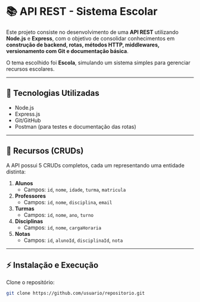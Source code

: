 # 📚 API REST - Sistema Escolar

Este projeto consiste no desenvolvimento de uma **API REST** utilizando **Node.js** e **Express**, com o objetivo de consolidar conhecimentos em **construção de backend, rotas, métodos HTTP, middlewares, versionamento com Git e documentação básica**.  

O tema escolhido foi **Escola**, simulando um sistema simples para gerenciar recursos escolares.  

---

## 🚀 Tecnologias Utilizadas
- Node.js
- Express.js
- Git/GitHub
- Postman (para testes e documentação das rotas)

---

## 🏫 Recursos (CRUDs)
A API possui 5 CRUDs completos, cada um representando uma entidade distinta:

1. **Alunos**  
   - Campos: `id`, `nome`, `idade`, `turma`, `matricula`
2. **Professores**  
   - Campos: `id`, `nome`, `disciplina`, `email`
3. **Turmas**  
   - Campos: `id`, `nome`, `ano`, `turno`
4. **Disciplinas**  
   - Campos: `id`, `nome`, `cargaHoraria`
5. **Notas**  
   - Campos: `id`, `alunoId`, `disciplinaId`, `nota`

---

## ⚡ Instalação e Execução

Clone o repositório:
```bash
git clone https://github.com/usuario/repositorio.git
